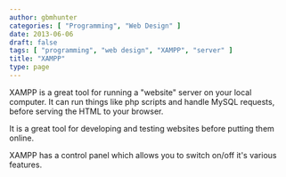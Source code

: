 ```yaml
---
author: gbmhunter
categories: [ "Programming", "Web Design" ]
date: 2013-06-06
draft: false
tags: [ "programming", "web design", "XAMPP", "server" ]
title: "XAMPP"
type: page
---
```


XAMPP is a great tool for running a "website" server on your local computer. It can run things like php scripts and handle MySQL requests, before serving the HTML to your browser.

It is a great tool for developing and testing websites before putting them online.

XAMPP has a control panel which allows you to switch on/off it's various features.
